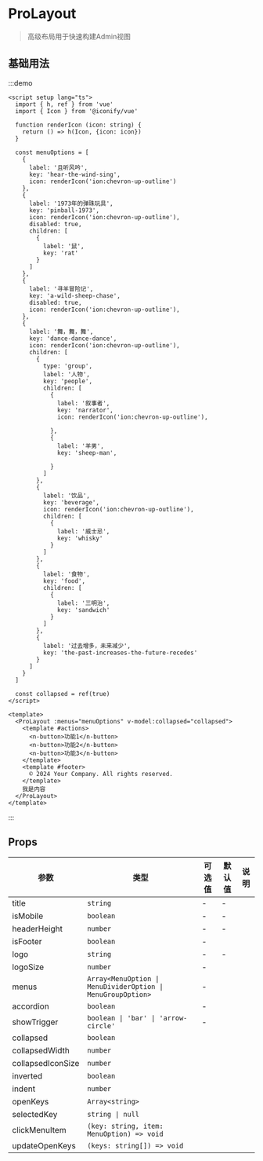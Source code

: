 # ProLayout

> 高级布局用于快速构建Admin视图

## 基础用法

:::demo
```vue
<script setup lang="ts">
  import { h, ref } from 'vue'
  import { Icon } from '@iconify/vue'

  function renderIcon (icon: string) {
    return () => h(Icon, {icon: icon})
  }

  const menuOptions = [
    {
      label: '且听风吟',
      key: 'hear-the-wind-sing',
      icon: renderIcon('ion:chevron-up-outline')
    },
    {
      label: '1973年的弹珠玩具',
      key: 'pinball-1973',
      icon: renderIcon('ion:chevron-up-outline'),
      disabled: true,
      children: [
        {
          label: '鼠',
          key: 'rat'
        }
      ]
    },
    {
      label: '寻羊冒险记',
      key: 'a-wild-sheep-chase',
      disabled: true,
      icon: renderIcon('ion:chevron-up-outline'),
    },
    {
      label: '舞，舞，舞',
      key: 'dance-dance-dance',
      icon: renderIcon('ion:chevron-up-outline'),
      children: [
        {
          type: 'group',
          label: '人物',
          key: 'people',
          children: [
            {
              label: '叙事者',
              key: 'narrator',
              icon: renderIcon('ion:chevron-up-outline'),

            },
            {
              label: '羊男',
              key: 'sheep-man',

            }
          ]
        },
        {
          label: '饮品',
          key: 'beverage',
          icon: renderIcon('ion:chevron-up-outline'),
          children: [
            {
              label: '威士忌',
              key: 'whisky'
            }
          ]
        },
        {
          label: '食物',
          key: 'food',
          children: [
            {
              label: '三明治',
              key: 'sandwich'
            }
          ]
        },
        {
          label: '过去增多，未来减少',
          key: 'the-past-increases-the-future-recedes'
        }
      ]
    }
  ]

  const collapsed = ref(true)
</script>

<template>
  <ProLayout :menus="menuOptions" v-model:collapsed="collapsed">
    <template #actions>
      <n-button>功能1</n-button>
      <n-button>功能2</n-button>
      <n-button>功能3</n-button>
    </template>
    <template #footer>
      © 2024 Your Company. All rights reserved.
    </template>
    我是内容
  </ProLayout>
</template>
```
:::


## Props

| 参数                | 类型                                                          | 可选值 | 默认值 | 说明 |
|-------------------|-------------------------------------------------------------|-----|-----|----|
| title             | `string`                                                    | -   | -   |    |
| isMobile          | `boolean`                                                   | -   | -   |    |
| headerHeight      | `number`                                                    | -   | -   |    |
| isFooter          | `boolean`                                                   | -   |     |    |
| logo              | `string`                                                    | -   | -   |    |
| logoSize          | `number`                                                    | -   |     |    |
| menus             | `Array<MenuOption \| MenuDividerOption \| MenuGroupOption>` | -   |     |    |
| accordion         | `boolean`                                                   | -   |     |    |
| showTrigger       | `boolean \| 'bar' \| 'arrow-circle'`                        | -   |     |    |
| collapsed         | `boolean`                                                   |     |     |    |
| collapsedWidth    | `number`                                                    |     |     |    |
| collapsedIconSize | `number`                                                    |     |     |    |
| inverted          | `boolean`                                                   |     |     |    |
| indent            | `number`                                                    |     |     |    |
| openKeys          | `Array<string>`                                             |     |     |    |
| selectedKey       | `string \| null`                                            |     |     |    |
| clickMenuItem     | `(key: string, item: MenuOption) => void`                   |     |     |    |
| updateOpenKeys    | `(keys: string[]) => void`                                  |     |     |    |